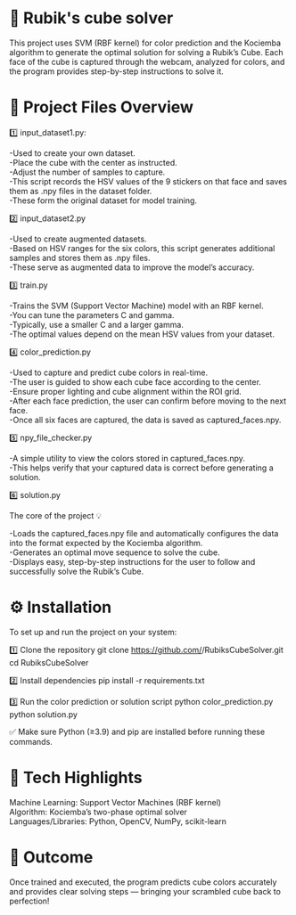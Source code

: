 # 🧩 Rubik's cube solver
This project uses SVM (RBF kernel) for color prediction and the Kociemba algorithm to generate the optimal solution for solving a Rubik’s Cube.
Each face of the cube is captured through the webcam, analyzed for colors, and the program provides step-by-step instructions to solve it.
   
# 📂 Project Files Overview
1️⃣ input_dataset1.py:

-Used to create your own dataset.    
-Place the cube with the <color> center as instructed.   
-Adjust the number of samples to capture.   
-This script records the HSV values of the 9 stickers on that face and saves them as .npy files in the dataset folder.   
-These form the original dataset for model training.   

2️⃣ input_dataset2.py

-Used to create augmented datasets.  
-Based on HSV ranges for the six colors, this script generates additional samples and stores them as .npy files.   
-These serve as augmented data to improve the model’s accuracy.   

3️⃣ train.py

-Trains the SVM (Support Vector Machine) model with an RBF kernel.   
-You can tune the parameters C and gamma.   
-Typically, use a smaller C and a larger gamma.   
-The optimal values depend on the mean HSV values from your dataset.   

4️⃣ color_prediction.py

-Used to capture and predict cube colors in real-time.   
-The user is guided to show each cube face according to the <color> center.   
-Ensure proper lighting and cube alignment within the ROI grid.   
-After each face prediction, the user can confirm before moving to the next face.   
-Once all six faces are captured, the data is saved as captured_faces.npy.   

5️⃣ npy_file_checker.py

-A simple utility to view the colors stored in captured_faces.npy.   
-This helps verify that your captured data is correct before generating a solution.   

6️⃣ solution.py

The core of the project 💡

-Loads the captured_faces.npy file and automatically configures the data into the format expected by the Kociemba algorithm.   
-Generates an optimal move sequence to solve the cube.   
-Displays easy, step-by-step instructions for the user to follow and successfully solve the Rubik’s Cube.   

# ⚙️ Installation

To set up and run the project on your system:

1️⃣ Clone the repository
git clone https://github.com/<your-username>/RubiksCubeSolver.git
cd RubiksCubeSolver

2️⃣ Install dependencies
pip install -r requirements.txt

3️⃣ Run the color prediction or solution script
python color_prediction.py
python solution.py   
   
✅ Make sure Python (≥3.9) and pip are installed before running these commands.

# 🧠 Tech Highlights

Machine Learning: Support Vector Machines (RBF kernel)   
Algorithm: Kociemba’s two-phase optimal solver   
Languages/Libraries: Python, OpenCV, NumPy, scikit-learn   

# 🚀 Outcome

Once trained and executed, the program predicts cube colors accurately and provides clear solving steps — bringing your scrambled cube back to perfection!
